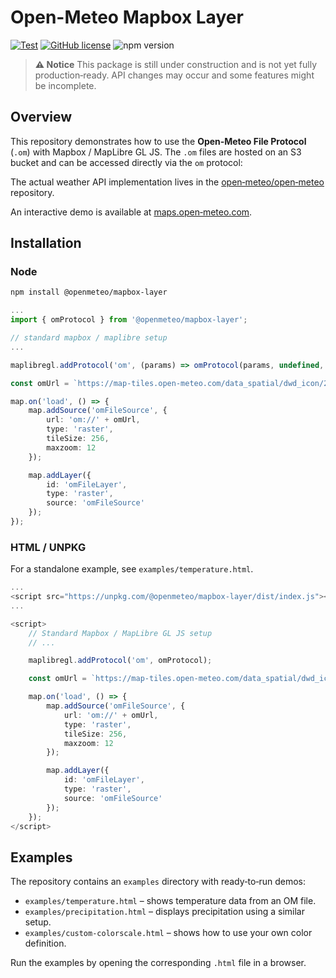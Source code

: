 # Open-Meteo Mapbox Layer

[![Test](https://github.com/open-meteo/maps/actions/workflows/test.yml/badge.svg)](https://github.com/open-meteo/maps/actions/workflows/test.yml) [![GitHub license](https://img.shields.io/github/license/open-meteo/mapbox-layer)](https://github.com/open-meteo/mapbox-layer/blob/main/LICENSE)
![npm version](https://img.shields.io/npm/v/@openmeteo/file-format-wasm?label=npm%20@openmeteo/mapbox-layer)

> **⚠️ Notice**
> This package is still under construction and is not yet fully production‑ready.
> API changes may occur and some features might be incomplete.

## Overview

This repository demonstrates how to use the **Open‑Meteo File Protocol** (`.om`) with Mapbox / MapLibre GL JS.
The `.om` files are hosted on an S3 bucket and can be accessed directly via the `om` protocol:

The actual weather API implementation lives in the [open‑meteo/open‑meteo](https://github.com/open-meteo/open-meteo) repository.

An interactive demo is available at [maps.open‑meteo.com](https://maps.open‑meteo.com/).

## Installation

### Node

```bash
npm install @openmeteo/mapbox-layer
```

```ts
...
import { omProtocol } from '@openmeteo/mapbox-layer';

// standard mapbox / maplibre setup
...

maplibregl.addProtocol('om', (params) => omProtocol(params, undefined, true));

const omUrl = `https://map-tiles.open-meteo.com/data_spatial/dwd_icon/2025/10/15/1200Z/2025-10-15T1400.om?variable=temperature_2m`;

map.on('load', () => {
	map.addSource('omFileSource', {
		url: 'om://' + omUrl,
		type: 'raster',
		tileSize: 256,
		maxzoom: 12
	});

	map.addLayer({
		id: 'omFileLayer',
		type: 'raster',
		source: 'omFileSource'
	});
});
```

### HTML / UNPKG

For a standalone example, see `examples/temperature.html`.

```ts
...
<script src="https://unpkg.com/@openmeteo/mapbox-layer/dist/index.js"></script>
...

<script>
	// Standard Mapbox / MapLibre GL JS setup
	// ...

	maplibregl.addProtocol('om', omProtocol);

	const omUrl = `https://map-tiles.open-meteo.com/data_spatial/dwd_icon/2025/10/15/1200Z/2025-10-15T1400.om?variable=temperature_2m`;

	map.on('load', () => {
		map.addSource('omFileSource', {
			url: 'om://' + omUrl,
			type: 'raster',
			tileSize: 256,
			maxzoom: 12
		});

		map.addLayer({
			id: 'omFileLayer',
			type: 'raster',
			source: 'omFileSource'
		});
	});
</script>
```

## Examples

The repository contains an `examples` directory with ready‑to‑run demos:

- `examples/temperature.html` – shows temperature data from an OM file.
- `examples/precipitation.html` – displays precipitation using a similar setup.
- `examples/custom-colorscale.html` – shows how to use your own color definition.

Run the examples by opening the corresponding `.html` file in a browser.

